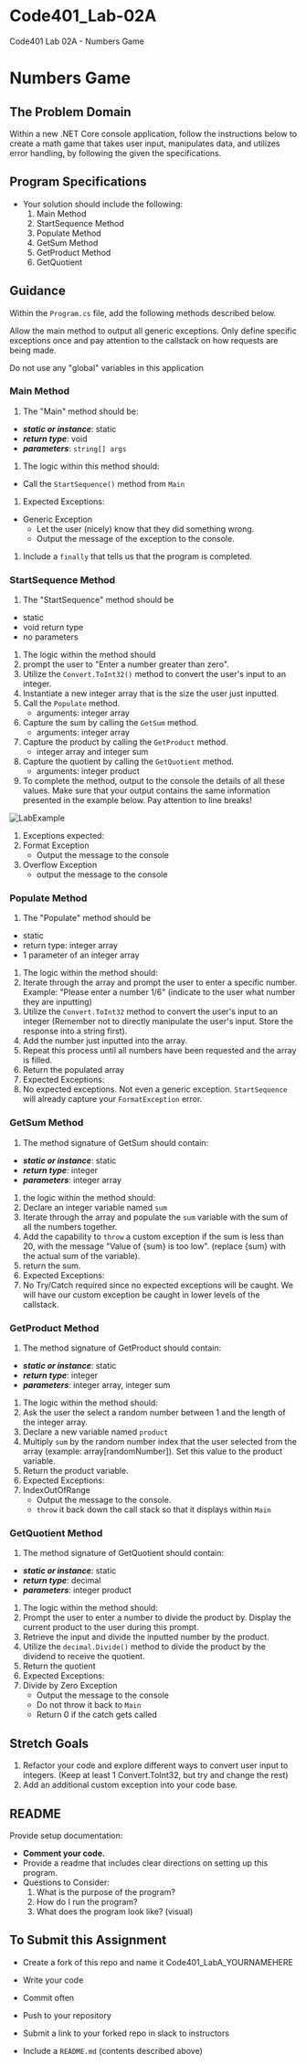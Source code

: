 # Code401_Lab-02A
Code401 Lab 02A - Numbers Game

# Numbers Game

## The Problem Domain

Within a new .NET Core console application, follow the instructions below to create a math game that takes user input, manipulates data, and utilizes error handling, by following the given the specifications.

## Program Specifications

- Your solution should include the following:
  1. Main Method
  1. StartSequence Method
  1. Populate Method
  1. GetSum Method
  1. GetProduct Method
  1. GetQuotient

## Guidance

Within the `Program.cs` file, add the following methods described below.

Allow the main method to output all generic exceptions. Only define specific exceptions once and pay attention to the callstack on how requests are being made.

Do not use any "global" variables in this application

### Main Method

1. The "Main" method should be:

- ***static or instance***: static
- ***return type***: void
- ***parameters***: `string[] args`

1. The logic within this method should:

- Call the `StartSequence()` method from `Main`

1. Expected Exceptions:

- Generic Exception
  - Let the user (nicely) know that they did something wrong.
  - Output the message of the exception to the console.

1. Include a `finally` that tells us that the program is completed.

### StartSequence Method

1. The "StartSequence" method should be

- static
- void return type
- no parameters

1. The logic within the method should
1. prompt the user to "Enter a number greater than zero".
1. Utilize the `Convert.ToInt32()` method to convert the user's input to an integer.
1. Instantiate a new integer array that is the size the user just inputted.
1. Call the `Populate` method.
    - arguments: integer array
1. Capture the sum by calling the `GetSum` method.
    - arguments: integer array
1. Capture the product by calling the `GetProduct` method.
    - integer array and integer sum
1. Capture the quotient by calling the `GetQuotient` method.
    - arguments: integer product
1. To complete the method, output to the console the details of all these values. Make sure that your output contains the same information presented in the example below. Pay attention to line breaks!

![LabExample](./lab-example.png)

1. Exceptions expected:
1. Format Exception
    - Output the message to the console
1. Overflow Exception
    - output the message to the console

### Populate Method

1. The "Populate" method should be

- static
- return type: integer array
- 1 parameter of an integer array

1. The logic within the method should:
1. Iterate through the array and prompt the user to enter a specific number. Example: "Please enter a number 1/6" (indicate to the user what number they are inputting)
1. Utilize the `Convert.ToInt32` method to convert the user's input to an integer (Remember not to directly manipulate the user's input. Store the response into a string first).
1. Add the number just inputted into the array.
1. Repeat this process until all numbers have been requested and the array is filled.
1. Return the populated array
1. Expected Exceptions:
1. No expected exceptions. Not even a generic exception. `StartSequence` will already capture your `FormatException` error.

### GetSum Method

1. The method signature of GetSum should contain:

- ***static or instance***: static
- ***return type***: integer
- ***parameters***: integer array

1. the logic within the method should:
1. Declare an integer variable named `sum`
1. Iterate through the array and populate the `sum` variable with the sum of all the numbers together.
1. Add the capability to `throw` a custom exception if the sum is less than 20, with the message "Value of {sum} is too low". (replace {sum} with the actual sum of the variable).
1. return the sum.
1. Expected Exceptions:
1. No Try/Catch required since no expected exceptions will be caught. We will have our custom exception be caught in lower levels of the callstack.

### GetProduct Method

1. The method signature of GetProduct should contain:

- ***static or instance***: static
- ***return type***: integer
- ***parameters***: integer array, integer sum

1. The logic within the method should:
1. Ask the user the select a random number between 1 and the length of the integer array.
1. Declare a new variable named `product`
1. Multiply `sum` by the random number index that the user selected from the array (example: array[randomNumber]). Set this value to the product variable.
1. Return the product variable.
1. Expected Exceptions:
1. IndexOutOfRange
    - Output the message to the console.
    - `throw` it back down the call stack so that it displays within `Main`

### GetQuotient Method

1. The method signature of GetQuotient should contain:

- ***static or instance***: static
- ***return type***: decimal
- ***parameters***: integer product

1. The logic within the method should:
1. Prompt the user to enter a number to divide the product by. Display the current product to the user during this prompt.
1. Retrieve the input and divide the inputted number by the product.
1. Utilize the `decimal.Divide()` method to divide the product by the dividend to receive the quotient.
1. Return the quotient
1. Expected Exceptions:
1. Divide by Zero Exception
    - Output the message to the console
    - Do not throw it back to `Main`
    - Return 0 if the catch gets called

## Stretch Goals

1. Refactor your code and explore different ways to convert user input to integers. (Keep at least 1 Convert.ToInt32, but try and change the rest)
2. Add an additional custom exception into your code base.

## README

Provide setup documentation:

- **Comment your code.**
- Provide a readme that includes clear directions on setting up this program.
- Questions to Consider:
  1. What is the purpose of the program?
  1. How do I run the program?
  1. What does the program look like? (visual)



## To Submit this Assignment

- Create a fork of this repo and name it Code401_LabA_YOURNAMEHERE

- Write your code
- Commit often
- Push to your repository
- Submit a link to your forked repo in slack to instructors
- Include a `README.md` (contents described above)